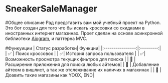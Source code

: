 __SneakerSaleManager__
===
#Общее описание
Рад представить вам мой учебный проект на Python.
Это бот создан для того что бы искать кроссовки со скидками в иностранных интернет магазинах.
Проет сделан на основе асинхронной библиотеки [Aiogram](https://github.com/aiogram/aiogram), и паттерна MVC.

#Функуиции
| Статус разработки| Функции| 
|:----------------:|:---------:|
| ✅ | Поиск кроссовок | 
| ✅| История запроса пользователя | 
| ✅| Возможность просмотра текущих фиьтров для поиска | 
| 🔲 | Расширение приложения для поиска любых айтемов| 
| 🔲 | Добавление айтеом в вишлист, а так же отслеживание их наличих в магахинах  | 
| 🔲 | Доавить такие магазины как YOOX, END| 
